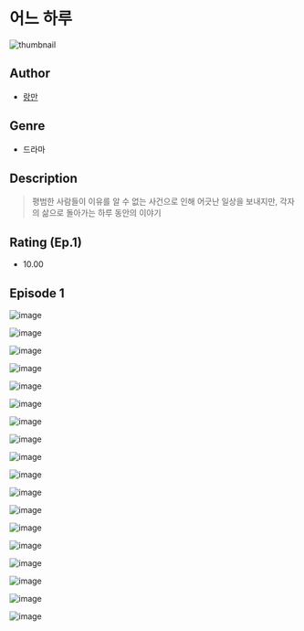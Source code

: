 # 어느 하루
![thumbnail](https://image-comic.pstatic.net/user_contents_data/challenge_comic/2023/05/24/310915/upload_3904678487041204838_480x623.jpeg)

## Author
- [랑만](https://comic.naver.com/artistTitle?id=310915)

## Genre
- 드라마

## Description
> 평범한 사람들이 이유를 알 수 없는 사건으로 인해 어긋난 일상을 보내지만, 각자의 삶으로 돌아가는 하루 동안의 이야기


## Rating (Ep.1)
- 10.00

## Episode 1
![image](https://image-comic.pstatic.net/user_contents_data/challenge_comic/2023/05/24/310915/upload_3905013614719099448.jpeg)

![image](https://image-comic.pstatic.net/user_contents_data/challenge_comic/2023/05/24/310915/upload_4049405887590523747.jpeg)

![image](https://image-comic.pstatic.net/user_contents_data/challenge_comic/2023/05/24/310915/upload_3990523749978223462.jpeg)

![image](https://image-comic.pstatic.net/user_contents_data/challenge_comic/2023/05/24/310915/upload_7305739526762672434.jpeg)

![image](https://image-comic.pstatic.net/user_contents_data/challenge_comic/2023/05/24/310915/upload_7365182208445069622.jpeg)

![image](https://image-comic.pstatic.net/user_contents_data/challenge_comic/2023/05/24/310915/upload_3774689819225502006.jpeg)

![image](https://image-comic.pstatic.net/user_contents_data/challenge_comic/2023/05/24/310915/upload_3977019737831911778.jpeg)

![image](https://image-comic.pstatic.net/user_contents_data/challenge_comic/2023/05/24/310915/upload_3559022808215467063.jpeg)

![image](https://image-comic.pstatic.net/user_contents_data/challenge_comic/2023/05/24/310915/upload_3474022656618095974.jpeg)

![image](https://image-comic.pstatic.net/user_contents_data/challenge_comic/2023/05/24/310915/upload_3702633324682044516.jpeg)

![image](https://image-comic.pstatic.net/user_contents_data/challenge_comic/2023/05/24/310915/upload_7292282603933283890.jpeg)

![image](https://image-comic.pstatic.net/user_contents_data/challenge_comic/2023/05/24/310915/upload_7365185529139376176.jpeg)

![image](https://image-comic.pstatic.net/user_contents_data/challenge_comic/2023/05/24/310915/upload_7149519595428459363.jpeg)

![image](https://image-comic.pstatic.net/user_contents_data/challenge_comic/2023/05/24/310915/upload_7089057459526066789.jpeg)

![image](https://image-comic.pstatic.net/user_contents_data/challenge_comic/2023/05/24/310915/upload_7365981759520256358.jpeg)

![image](https://image-comic.pstatic.net/user_contents_data/challenge_comic/2023/05/24/310915/upload_4135770529463559781.jpeg)

![image](https://image-comic.pstatic.net/user_contents_data/challenge_comic/2023/05/24/310915/upload_4049921773980168801.jpeg)

![image](https://image-comic.pstatic.net/user_contents_data/challenge_comic/2023/05/24/310915/upload_3846975905607541047.jpeg)

